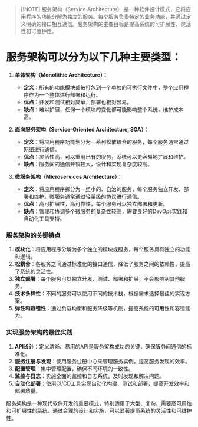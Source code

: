 > [!NOTE] 服务架构（Service Architecture）
> 是一种软件设计模式，它将应用程序的功能分解为独立的服务。每个服务负责特定的业务功能，并通过定义明确的接口相互通信。服务架构的主要目标是提高系统的可扩展性、灵活性和可维护性。

# 服务架构可以分为以下几种主要类型：

1. **单体架构（Monolithic Architecture）**：
    
    - **定义**：所有的功能模块都被打包到一个单独的可执行文件中，整个应用程序作为一个整体进行部署和运行。
    - **优点**：开发和测试相对简单，部署也相对容易。
    - **缺点**：难以扩展，任何一个模块的变化都可能影响整个系统，维护成本高。
2. **面向服务架构（Service-Oriented Architecture, SOA）**：
    
    - **定义**：将应用程序功能划分为一系列松散耦合的服务，每个服务通常通过网络进行通信。
    - **优点**：灵活性高，可以重用已有的服务，系统可以更容易地扩展和维护。
    - **缺点**：服务间的通信开销较大，设计和实现复杂度较高。
3. **微服务架构（Microservices Architecture）**：
    
    - **定义**：将应用程序拆分为一组小的、自治的服务，每个服务独立开发、部署和维护。微服务通常通过轻量级的协议进行通信。
    - **优点**：高可扩展性，高可靠性，每个服务可以独立部署和更新。
    - **缺点**：管理和协调多个微服务的复杂性较高，需要良好的DevOps实践和自动化工具支持。

### 服务架构的关键特点

1. **模块化**：将应用程序分解为多个独立的模块或服务，每个服务具有独立的功能和逻辑。
2. **松耦合**：各服务之间通过标准化的接口通信，降低了服务之间的依赖性，提高了系统的灵活性。
3. **独立部署**：每个服务可以独立开发、测试、部署和扩展，不会影响到其他服务。
4. **技术多样性**：不同的服务可以使用不同的技术栈，根据需求选择最佳的实现方案。
5. **弹性和容错性**：通过负载均衡和服务降级等机制，提高系统的可用性和容错能力。

### 实现服务架构的最佳实践

1. **API设计**：定义清晰、易用的API是服务架构成功的关键，确保服务间通信的标准化。
2. **服务注册与发现**：使用服务注册中心来管理服务实例，提高服务发现的效率。
3. **配置管理**：集中管理配置，确保不同环境的一致性。
4. **监控与日志**：实施全面的监控和日志系统，及时发现和解决问题。
5. **自动化部署**：使用CI/CD工具实现自动化构建、测试和部署，提高开发效率和部署质量。

服务架构是一种现代软件开发的重要模式，特别适用于大型、复杂、需要高可用性和可扩展性的系统。通过合理的设计和实施，可以显著提高系统的灵活性和可维护性。